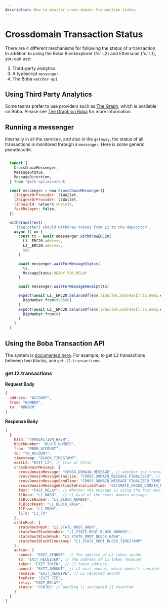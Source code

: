 ```yaml
---
description: How to monitor cross-domain transaction status
---
```


# Crossdomain Transaction Status

There are 4 different mechanisms for following the status of a transaction. In addition to using the Boba Blockexplorer (for L2) and Etherscan (for L1), you can use:

2. Third-party analytics
3. A typescript `messenger`
4. The Boba `watcher-api`

## Using Third Party Analytics

Some teams prefer to use providers such as [The Graph](https://thegraph.com/en/), which is available on Boba. Please see [The Graph on Boba](./packages/boba/subgraph/README.md) for more information.

## Running a messenger

Internally in all the services, and also in the `gateway`, the status of all transactions is monitored through a `messenger`. Here is some generic pseudocode.

```javascript

  import {
    CrossChainMessenger,
    MessageStatus,
    MessageDirection,
  } from '@eth-optimism/sdk'

  const messenger = new CrossChainMessenger({
    l1SignerOrProvider: l1Wallet,
    l2SignerOrProvider: l2Wallet,
    l1ChainId: network.chainId,
    fastRelayer: false,
  })

  withdrawalTest(
    '{tag:other} should withdraw tokens from L2 to the depositor',
    async () => {
      const tx = await emessenger.withdrawERC20(
        L1__ERC20.address,
        L2__ERC20.address,
        500
      )

      await messenger.waitForMessageStatus(
        tx,
        MessageStatus.READY_FOR_RELAY
      )

      await messenger.waitForMessageReceipt(tx)

      expect(await L1__ERC20.balanceOf(env.l1Wallet.address)).to.deep.equal(
        BigNumber.from(999500)
      )
      expect(await L2__ERC20.balanceOf(env.l2Wallet.address)).to.deep.equal(
        BigNumber.from(0)
      )
    }
  )

```

## Using the Boba Transaction API

The system is [documented here](../../ops_boba/api/watcher-api). For example, to get L2 transactions between two blocks, use `get.l2.transactions`: 

### get.l2.transactions

**Request Body**

```js
{
  address: "ACCOUNT",
  from: "NUMBER",
  to: "NUMBER"
}
```

**Response Body**

```js
[
  {
    hash: "TRANSACTION_HASH",
    blockNumber: "BLOCK_NUMBER",
    from: "FROM_ACCOUNT",
    to: "TO_ACCOUNT",
    timestamp: "BLOCK_TIMESTAMP",
    exitL2: "EXIT_L2", // True or False
    crossDomainMessage: {
      crossDomainMessage: "CROSS_DOMAIN_MESSAGE", // whether the transaction sent cross domain message
      crossDomainMessageFinalize: "CROSS_DOMAIN_MESSAGE_FINALIZED", // whether the cross domain message is finalized on L1
      crossDomainMessageSendTime: "CROSS_DOMAIN_MESSAGE_FINALIZED_TIME", // when the cross domain message is finalized
      crossDomainMessageEstimateFinalizedTime: "ESTIMATE_CROSS_DOMAIN_MESSAGE_FINALIZED_TIME",
      fast: "FAST_RELAY", // Whether the message is using the fast message relayer
      l1Hash: "L1_HASH",  // L1 hash of the cross domain message
      l1BlockNumber: "L1_BLOCK_NUMBER",
      l1BlockHash: "L1_BLOCK_HASH",
      l1From: "L1_FROM",
      l1To: "L1_TO"
    },
    stateRoot: {
      stateRootHash: "L1_STATE_ROOT_HASH",
      stateRootBlockNumber: "L1_STATE_ROOT_BLOCK_NUMBER",
      stateRootBlockHash: "L1_STATE_ROOT_BLOCK_HASH",
      stateRootBlockTimestamp: "L1_STATE_ROOT_BLOCK_TIMESTAMP"
    },
    action: {
      sender: "EXIT_SENDER", // The address of L2 token sender
      to: "EXIT_RECEIVER", // The address of L1 token receiver
      token: "EXIT_TOKEN", // L2 token address
      amount: "EXIT_AMOUNT", // L2 exit amount, which doesn't consider fee
      receive: "EXIT_RECEIVE", // L1 received amount
      feeRate: "EXIT_FEE",
      relay: "FAST_RELAY",
      status: "STATUS" // pending || succeeded || reverted
    }
  }
]
```